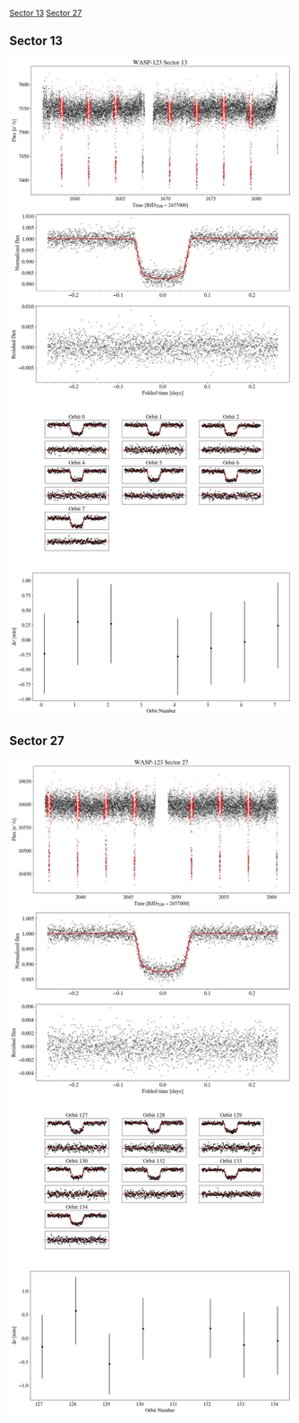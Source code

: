 [Sector 13](#sector13)
[Sector 27](#sector27)

<a name = "sector13"></a>
## Sector 13
![alt text](/tt/WASP-123_Sector_13/WASP-123_Sector_13_a_TimeSeries.png)
![alt text](/tt/WASP-123_Sector_13/WASP-123_Sector_13_b_FoldedLightCurve.png)
![alt text](/tt/WASP-123_Sector_13/WASP-123_Sector_13_b_IndividualTransitsWithFit.png)
![alt text](/tt/WASP-123_Sector_13/WASP-123_Sector_13_c_TimingResiduals.png)

<a name = "sector27"></a>
## Sector 27
![alt text](/tt/WASP-123_Sector_27/WASP-123_Sector_27_a_TimeSeries.png)
![alt text](/tt/WASP-123_Sector_27/WASP-123_Sector_27_b_FoldedLightCurve.png)
![alt text](/tt/WASP-123_Sector_27/WASP-123_Sector_27_b_IndividualTransitsWithFit.png)
![alt text](/tt/WASP-123_Sector_27/WASP-123_Sector_27_c_TimingResiduals.png)

